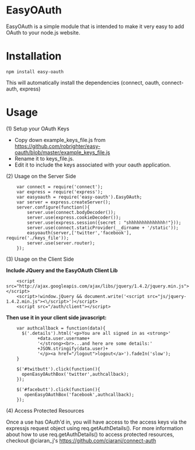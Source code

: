 EasyOAuth
=================

EasyOAuth is a simple module that is intended to make it very easy to add OAuth to your node.js website.

Installation
================= 
	
	npm install easy-oauth

This will automatically install the dependencies (connect, oauth, connect-auth, express)


Usage
=================

(1) Setup your OAuth Keys

* Copy down example_keys_file.js from https://github.com/robrighter/easy-oauth/blob/master/example_keys_file.js
* Rename it to keys_file.js.
* Edit it to include the keys associated with your oauth application.


(2) Usage on the Server Side

		var connect = require('connect');
		var express = require('express');
		var easyoauth = require('easy-oauth').EasyOAuth;
		var server = express.createServer();
		server.configure(function(){
		    server.use(connect.bodyDecoder());
		    server.use(express.cookieDecoder());
		    server.use(express.session({secret : "shhhhhhhhhhhhhh!"}));
		    server.use(connect.staticProvider(__dirname + '/static'));
		    easyoauth(server,['twitter','facebook'], require('./keys_file'));
		    server.use(server.router);
		});

(3) Usage on the Client Side

**Include JQuery and the EasyOAuth Client Lib**

		<script src="http://ajax.googleapis.com/ajax/libs/jquery/1.4.2/jquery.min.js"></script>
		<script>!window.jQuery && document.write('<script src="js/jquery-1.4.2.min.js"><\/script>')</script>
		<script src="/auth/client"></script>

**Then use it in your client side javascript:**

		var authcallback = function(data){
		  $('.details').html('<p>You are all signed in as <strong>'
		        +data.user.username+
		        '</strong><br>...and here are some details:'
		        +JSON.stringify(data.user)+
		        '</p><a href="/logout">logout</a>').fadeIn('slow');
		}

		$('#twitbutt').click(function(){
		  openEasyOAuthBox('twitter',authcallback);
		});

		$('#facebutt').click(function(){
		   openEasyOAuthBox('facebook',authcallback);
		});

(4) Access Protected Resources

Once a use has OAuth'd in, you will have access to the access keys via the expressjs request object using req.getAuthDetails(). For more information about how to use req.getAuthDetails() to access protected resources, checkout @ciaran_j's https://github.com/ciaranj/connect-auth